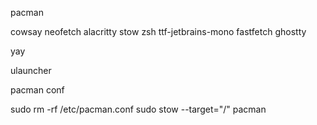 pacman

cowsay
neofetch
alacritty
stow
zsh
ttf-jetbrains-mono
fastfetch
ghostty


yay 

ulauncher











pacman conf

sudo rm -rf /etc/pacman.conf
sudo stow --target="/" pacman
